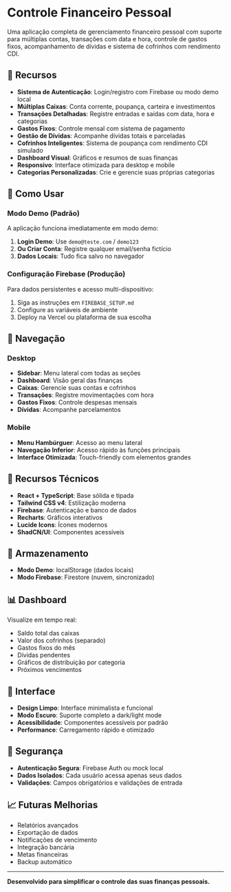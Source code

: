# Controle Financeiro Pessoal

Uma aplicação completa de gerenciamento financeiro pessoal com suporte para múltiplas contas, transações com data e hora, controle de gastos fixos, acompanhamento de dívidas e sistema de cofrinhos com rendimento CDI.

## 🚀 Recursos

- **Sistema de Autenticação**: Login/registro com Firebase ou modo demo local
- **Múltiplas Caixas**: Conta corrente, poupança, carteira e investimentos
- **Transações Detalhadas**: Registre entradas e saídas com data, hora e categorias
- **Gastos Fixos**: Controle mensal com sistema de pagamento
- **Gestão de Dívidas**: Acompanhe dívidas totais e parceladas
- **Cofrinhos Inteligentes**: Sistema de poupança com rendimento CDI simulado
- **Dashboard Visual**: Gráficos e resumos de suas finanças
- **Responsivo**: Interface otimizada para desktop e mobile
- **Categorias Personalizadas**: Crie e gerencie suas próprias categorias

## 🎯 Como Usar

### Modo Demo (Padrão)

A aplicação funciona imediatamente em modo demo:

1. **Login Demo**: Use `demo@teste.com` / `demo123`
2. **Ou Criar Conta**: Registre qualquer email/senha fictício
3. **Dados Locais**: Tudo fica salvo no navegador

### Configuração Firebase (Produção)

Para dados persistentes e acesso multi-dispositivo:

1. Siga as instruções em `FIREBASE_SETUP.md`
2. Configure as variáveis de ambiente
3. Deploy na Vercel ou plataforma de sua escolha

## 📱 Navegação

### Desktop
- **Sidebar**: Menu lateral com todas as seções
- **Dashboard**: Visão geral das finanças
- **Caixas**: Gerencie suas contas e cofrinhos
- **Transações**: Registre movimentações com hora
- **Gastos Fixos**: Controle despesas mensais
- **Dívidas**: Acompanhe parcelamentos

### Mobile
- **Menu Hambúrguer**: Acesso ao menu lateral
- **Navegação Inferior**: Acesso rápido às funções principais
- **Interface Otimizada**: Touch-friendly com elementos grandes

## 🔧 Recursos Técnicos

- **React + TypeScript**: Base sólida e tipada
- **Tailwind CSS v4**: Estilização moderna
- **Firebase**: Autenticação e banco de dados
- **Recharts**: Gráficos interativos
- **Lucide Icons**: Ícones modernos
- **ShadCN/UI**: Componentes acessíveis

## 💾 Armazenamento

- **Modo Demo**: localStorage (dados locais)
- **Modo Firebase**: Firestore (nuvem, sincronizado)

## 📊 Dashboard

Visualize em tempo real:
- Saldo total das caixas
- Valor dos cofrinhos (separado)
- Gastos fixos do mês
- Dívidas pendentes
- Gráficos de distribuição por categoria
- Próximos vencimentos

## 🎨 Interface

- **Design Limpo**: Interface minimalista e funcional
- **Modo Escuro**: Suporte completo a dark/light mode
- **Acessibilidade**: Componentes acessíveis por padrão
- **Performance**: Carregamento rápido e otimizado

## 🔐 Segurança

- **Autenticação Segura**: Firebase Auth ou mock local
- **Dados Isolados**: Cada usuário acessa apenas seus dados
- **Validações**: Campos obrigatórios e validações de entrada

## 📈 Futuras Melhorias

- Relatórios avançados
- Exportação de dados
- Notificações de vencimento
- Integração bancária
- Metas financeiras
- Backup automático

---

**Desenvolvido para simplificar o controle das suas finanças pessoais.**